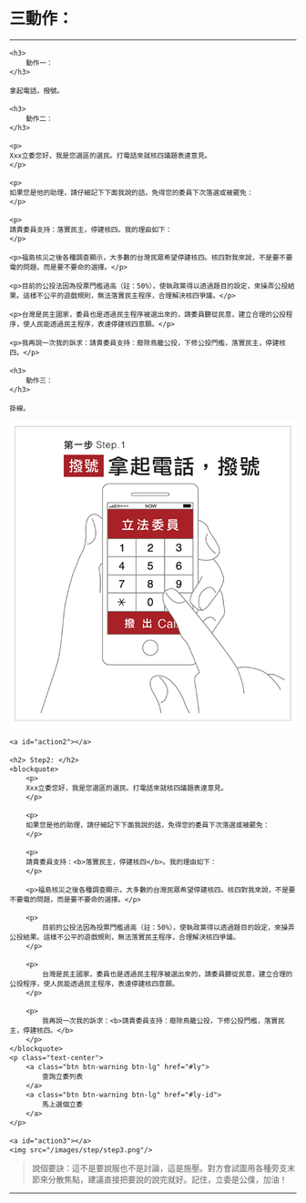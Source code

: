 <a id="teach"></a>
# 三動作：

----

<div id="text-instruction">

	<h3> 
		動作一：
	</h3>

	拿起電話，撥號。

	<h3>
		動作二：
	</h3>

	<p>
	Xxx立委您好，我是您選區的選民。打電話來就核四議題表達意見。
	</p>
 
 	<p>
	如果您是他的助理，請仔細記下下面我說的話，免得您的委員下次落選或被罷免：
	</p>

	<p> 
	請貴委員支持：落實民主，停建核四。我的理由如下：
	</p>
		 
	<p>福島核災之後各種調查顯示，大多數的台灣民眾希望停建核四。核四對我來說，不是要不要電的問題，而是要不要命的選擇。</p>

	<p>目前的公投法因為投票門檻過高（註：50%），使執政黨得以透過題目的設定，來操弄公投結果。這樣不公平的遊戲規則，無法落實民主程序，合理解決核四爭議。</p>
		 
	<p>台灣是民主國家，委員也是透過民主程序被選出來的，請委員聽從民意，建立合理的公投程序，使人民能透過民主程序，表達停建核四意願。</p>

	<p>我再說一次我的訴求：請貴委員支持：廢除鳥籠公投，下修公投門檻，落實民主，停建核四。</p>
	 
	<h3>
		動作三：
	</h3>

	掛線。
</div>

<div id="img-instruction">
	<a id="action1"></a>
	<img src="/images/step/step1.png"/>
	 
	<a id="action2"></a>

	<h2> Step2: </h2>
	<blockquote>
		<p>
		Xxx立委您好，我是您選區的選民。打電話來就核四議題表達意見。
		</p>
	 
	 	<p>
		如果您是他的助理，請仔細記下下面我說的話，免得您的委員下次落選或被罷免：
		</p>

		<p> 
		請貴委員支持：<b>落實民主，停建核四</b>。我的理由如下：
		</p>
			 
		<p>福島核災之後各種調查顯示，大多數的台灣民眾希望停建核四。核四對我來說，不是要不要電的問題，而是要不要命的選擇。</p>

		<p>
			目前的公投法因為投票門檻過高（註：50%），使執政黨得以透過題目的設定，來操弄公投結果。這樣不公平的遊戲規則，無法落實民主程序，合理解決核四爭議。
		</p>
			 
		<p>
			台灣是民主國家，委員也是透過民主程序被選出來的，請委員聽從民意，建立合理的公投程序，使人民能透過民主程序，表達停建核四意願。
		</p>

		<p>
			我再說一次我的訴求：<b>請貴委員支持：廢除鳥籠公投，下修公投門檻，落實民主，停建核四。</b>
		</p>
	</blockquote>
	<p class="text-center">
		<a class="btn btn-warning btn-lg" href="#ly">
			查詢立委列表
		</a>
		<a class="btn btn-warning btn-lg" href="#ly-id">
			馬上選個立委
		</a>
	</p>
	 
	<a id="action3"></a>
	<img src="/images/step/step3.png"/>
</div>

<blockquote class="text-warning">
	說個要訣：這不是要說服也不是討論，這是施壓。對方會試圖用各種旁支末節來分散焦點，建議直接把要說的說完就好。記住，立委是公僕，加油！
</blockquote>

----
